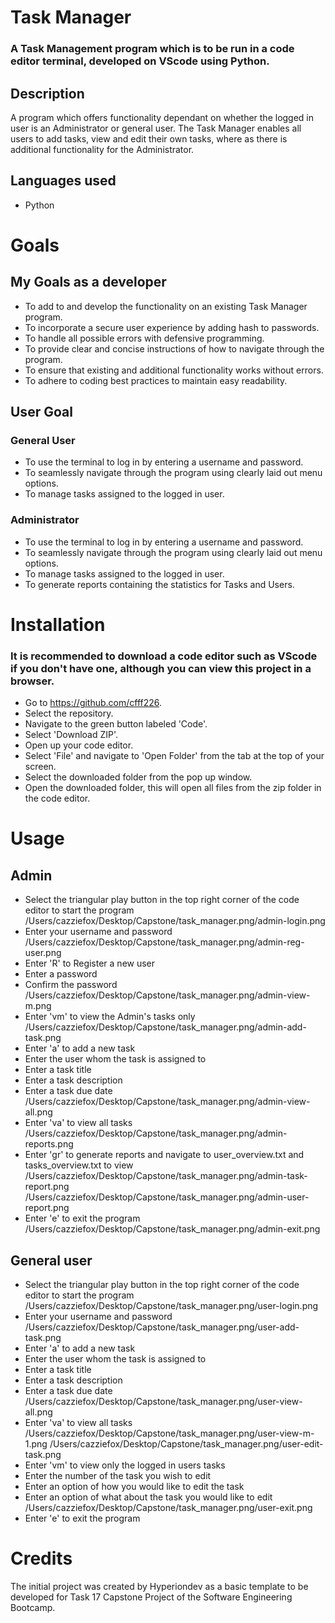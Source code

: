 # Task Manager

### A Task Management program which is to be run in a code editor terminal, developed on VScode using Python.

## Description

A program which offers functionality dependant on whether the logged in user is an Administrator or general user.
The Task Manager enables all users to add tasks, view and edit their own tasks, where as there is additional functionality
for the Administrator.

## Languages used

* Python

# Goals

## My Goals as a developer

* To add to and develop the functionality on an existing Task Manager program.
* To incorporate a secure user experience by adding hash to passwords.
* To handle all possible errors with defensive programming.
* To provide clear and concise instructions of how to navigate through the program.
* To ensure that existing and additional functionality works without errors.
* To adhere to coding best practices to maintain easy readability.

## User Goal

### General User

* To use the terminal to log in by entering a username and password.
* To seamlessly navigate through the program using clearly laid out menu options.
* To manage tasks assigned to the logged in user.

### Administrator

* To use the terminal to log in by entering a username and password.
* To seamlessly navigate through the program using clearly laid out menu options.
* To manage tasks assigned to the logged in user.
* To generate reports containing the statistics for Tasks and Users.


# Installation

### It is recommended to download a code editor such as VScode if you don't have one, although you can view this project in a browser.
* Go to https://github.com/cfff226.
* Select the repository.
* Navigate to the green button labeled 'Code'.
* Select 'Download ZIP'.
* Open up your code editor.
* Select 'File' and navigate to 'Open Folder' from the tab at the top of your screen.
* Select the downloaded folder from the pop up window.
* Open the downloaded folder, this will open all files from the zip folder in the code editor.

# Usage

## Admin

* Select the triangular play button in the top right corner of the code editor to start the program
/Users/cazziefox/Desktop/Capstone/task_manager.png/admin-login.png
* Enter your username and password
/Users/cazziefox/Desktop/Capstone/task_manager.png/admin-reg-user.png
* Enter 'R' to Register a new user
* Enter a password
* Confirm the password
/Users/cazziefox/Desktop/Capstone/task_manager.png/admin-view-m.png
* Enter 'vm' to view the Admin's tasks only
/Users/cazziefox/Desktop/Capstone/task_manager.png/admin-add-task.png
* Enter 'a' to add a new task
* Enter the user whom the task is assigned to
* Enter a task title
* Enter a task description
* Enter a task due date
/Users/cazziefox/Desktop/Capstone/task_manager.png/admin-view-all.png
* Enter 'va' to view all tasks
/Users/cazziefox/Desktop/Capstone/task_manager.png/admin-reports.png
* Enter 'gr' to generate reports and navigate to user_overview.txt and tasks_overview.txt to view
/Users/cazziefox/Desktop/Capstone/task_manager.png/admin-task-report.png
/Users/cazziefox/Desktop/Capstone/task_manager.png/admin-user-report.png
* Enter 'e' to exit the program
/Users/cazziefox/Desktop/Capstone/task_manager.png/admin-exit.png

## General user

* Select the triangular play button in the top right corner of the code editor to start the program
/Users/cazziefox/Desktop/Capstone/task_manager.png/user-login.png
* Enter your username and password
/Users/cazziefox/Desktop/Capstone/task_manager.png/user-add-task.png
* Enter 'a' to add a new task
* Enter the user whom the task is assigned to
* Enter a task title
* Enter a task description
* Enter a task due date
/Users/cazziefox/Desktop/Capstone/task_manager.png/user-view-all.png
* Enter 'va' to view all tasks
/Users/cazziefox/Desktop/Capstone/task_manager.png/user-view-m-1.png
/Users/cazziefox/Desktop/Capstone/task_manager.png/user-edit-task.png
* Enter 'vm' to view only the logged in users tasks
* Enter the number of the task you wish to edit
* Enter an option of how you would like to edit the task
* Enter an option of what about the task you would like to edit
/Users/cazziefox/Desktop/Capstone/task_manager.png/user-exit.png
* Enter 'e' to exit the program

# Credits

The initial project was created by Hyperiondev as a basic template to be developed for Task 17 Capstone Project of the Software Engineering Bootcamp. 
